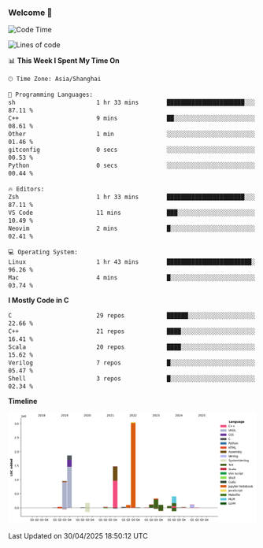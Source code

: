 ### Welcome 👋

<!--START_SECTION:waka-->
![Code Time](http://img.shields.io/badge/Code%20Time-2%2C032%20hrs%2032%20mins-blue)

![Lines of code](https://img.shields.io/badge/From%20Hello%20World%20I%27ve%20Written-8.9%20million%20lines%20of%20code-blue)

📊 **This Week I Spent My Time On** 

```text
🕑︎ Time Zone: Asia/Shanghai

💬 Programming Languages: 
sh                       1 hr 33 mins        ██████████████████████░░░   87.11 % 
C++                      9 mins              ██░░░░░░░░░░░░░░░░░░░░░░░   08.61 % 
Other                    1 min               ░░░░░░░░░░░░░░░░░░░░░░░░░   01.46 % 
gitconfig                0 secs              ░░░░░░░░░░░░░░░░░░░░░░░░░   00.53 % 
Python                   0 secs              ░░░░░░░░░░░░░░░░░░░░░░░░░   00.44 % 

🔥 Editors: 
Zsh                      1 hr 33 mins        ██████████████████████░░░   87.11 % 
VS Code                  11 mins             ███░░░░░░░░░░░░░░░░░░░░░░   10.49 % 
Neovim                   2 mins              █░░░░░░░░░░░░░░░░░░░░░░░░   02.41 % 

💻 Operating System: 
Linux                    1 hr 43 mins        ████████████████████████░   96.26 % 
Mac                      4 mins              █░░░░░░░░░░░░░░░░░░░░░░░░   03.74 % 
```

**I Mostly Code in C** 

```text
C                        29 repos            ██████░░░░░░░░░░░░░░░░░░░   22.66 % 
C++                      21 repos            ████░░░░░░░░░░░░░░░░░░░░░   16.41 % 
Scala                    20 repos            ████░░░░░░░░░░░░░░░░░░░░░   15.62 % 
Verilog                  7 repos             █░░░░░░░░░░░░░░░░░░░░░░░░   05.47 % 
Shell                    3 repos             █░░░░░░░░░░░░░░░░░░░░░░░░   02.34 % 
```



**Timeline**

![Lines of Code chart](https://raw.githubusercontent.com/Bohan-hu/Bohan-hu/master/assets/bar_graph.png)


 Last Updated on 30/04/2025 18:50:12 UTC
<!--END_SECTION:waka-->



